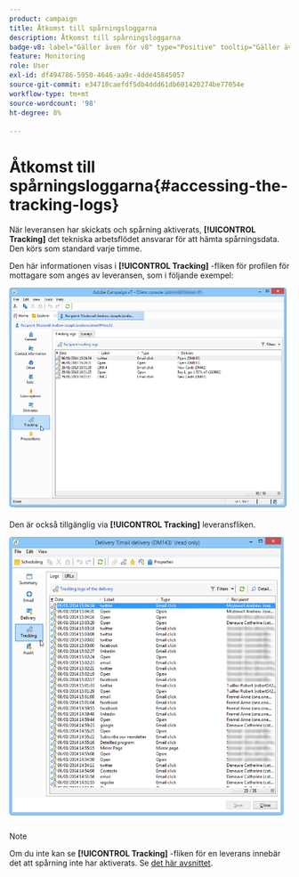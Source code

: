 ```yaml
---
product: campaign
title: Åtkomst till spårningsloggarna
description: Åtkomst till spårningsloggarna
badge-v8: label="Gäller även för v8" type="Positive" tooltip="Gäller även Campaign v8"
feature: Monitoring
role: User
exl-id: df494786-5950-4646-aa9c-4dde45845057
source-git-commit: e34718caefdf5db4ddd61db601420274be77054e
workflow-type: tm+mt
source-wordcount: '98'
ht-degree: 8%

---
```


# Åtkomst till spårningsloggarna{#accessing-the-tracking-logs}

När leveransen har skickats och spårning aktiverats, **[!UICONTROL Tracking]** det tekniska arbetsflödet ansvarar för att hämta spårningsdata. Den körs som standard varje timme.

Den här informationen visas i **[!UICONTROL Tracking]** -fliken för profilen för mottagare som anges av leveransen, som i följande exempel:

![](assets/s_ncs_user_select_tracking_tab_from_recipient.png)

Den är också tillgänglig via **[!UICONTROL Tracking]** leveransfliken.

![](assets/s_ncs_user_select_tracking_tab_from_del.png)

>[!NOTE]
>
>Om du inte kan se **[!UICONTROL Tracking]** -fliken för en leverans innebär det att spårning inte har aktiverats. Se [det här avsnittet](how-to-configure-tracked-links.md).
